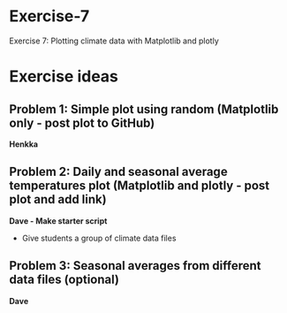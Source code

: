 # Exercise-7
Exercise 7: Plotting climate data with Matplotlib and plotly

# Exercise ideas
## Problem 1: Simple plot using random (Matplotlib only - post plot to GitHub)
**Henkka**

## Problem 2: Daily and seasonal average temperatures plot (Matplotlib and plotly - post plot and add link)
**Dave - Make starter script**

- Give students a group of climate data files

## Problem 3: Seasonal averages from different data files (optional)
**Dave**
